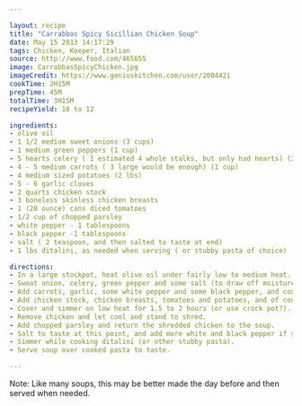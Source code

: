 ```yaml
---

layout: recipe
title: "Carrabbas Spicy Sicillian Chicken Soup"
date: May 15 2013 14:17:29
tags: Chicken, Keeper, Italian
source: http://www.food.com/465655
image: CarrabbasSpicyChicken.jpg 
imageCredit: https://www.geniuskitchen.com/user/2004421
cookTime: 2H15M
prepTime: 45M
totalTime: 3H15M
recipeYield: 10 to 12

ingredients:
- olive oil
- 1 1/2 medium sweet onions (3 cups)
- 1 medium green peppers (1 cup)
- 5 hearts celery ( I estimated 4 whole stalks, but only had hearts) (2 cups)
- 4 - 5 medium carrots ( 3 large would be enough) (1 cup)
- 4 medium sized potatoes (2 lbs)
- 5 - 6 garlic cloves
- 2 quarts chicken stock
- 3 boneless skinless chicken breasts
- 1 (28 ounce) cans diced tomatoes
- 1/2 cup of chopped parsley
- white pepper - 1 tablespoons
- black pepper -1 tablespoons
- salt ( 2 teaspoon, and then salted to taste at end)
- 1 lbs ditalini, as needed when serving ( or stubby pasta of choice)

directions:
- In a large stockpot, heat olive oil under fairly low to medium heat.
- Sweat onion, celery, green pepper and some salt (to draw off moisture) for perhaps 30 minutes. This is lower than browning, and makes the veggies somewhat translucent. I covered, and mixed every few minutes to prevent browning.
- Add carrots, garlic, some white pepper and some black pepper, and continue to heat under "sweat" conditions while mixing now and then.
- Add chicken stock, chicken breasts, tomatoes and potatoes, and of course some more white pepper and black pepper.
- Cover and simmer on low heat for 1.5 to 2 hours (or use crock pot?).
- Remove chicken and let cool and stand to shred.
- Add chopped parsley and return the shredded chicken to the soup.
- Salt to taste at this point, and add more white and black pepper if your tongue is not twitching a bit when you sample. 
- Simmer while cooking ditalini (or other stubby pasta).
- Serve soup over cooked pasta to taste.

---
```


Note: Like many soups, this may be better made the day before and then served when needed.
